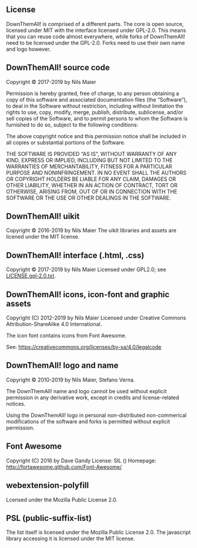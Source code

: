 ## License

DownThemAll! is comprised of a different parts.
The core is open source, licensed under MIT with the interface licensed under GPL-2.0.
This means that you can reuse code almost everywhere, while forks of DownThemAll! need
to be licensed under the GPL-2.0. Forks need to use their own name and logo however.

## DownThemAll! source code

Copyright © 2017-2019 by Nils Maier

Permission is hereby granted, free of charge, to any person obtaining a copy
of this software and associated documentation files (the “Software”), to deal
in the Software without restriction, including without limitation the rights
to use, copy, modify, merge, publish, distribute, sublicense, and/or sell
copies of the Software, and to permit persons to whom the Software is
furnished to do so, subject to the following conditions:

The above copyright notice and this permission notice shall be included in
all copies or substantial portions of the Software.

THE SOFTWARE IS PROVIDED “AS IS”, WITHOUT WARRANTY OF ANY KIND, EXPRESS OR
IMPLIED, INCLUDING BUT NOT LIMITED TO THE WARRANTIES OF MERCHANTABILITY,
FITNESS FOR A PARTICULAR PURPOSE AND NONINFRINGEMENT. IN NO EVENT SHALL THE
AUTHORS OR COPYRIGHT HOLDERS BE LIABLE FOR ANY CLAIM, DAMAGES OR OTHER
LIABILITY, WHETHER IN AN ACTION OF CONTRACT, TORT OR OTHERWISE, ARISING FROM,
OUT OF OR IN CONNECTION WITH THE SOFTWARE OR THE USE OR OTHER DEALINGS IN
THE SOFTWARE.

## DownThemAll! uikit

Copyright © 2016-2019 by Nils Maier
The uikit libraries and assets are licened under the MIT license.

## DownThemAll! interface (.html, .css)

Copyright © 2017-2019 by Nils Maier
Licensed under GPL2.0; see [LICENSE.gpl-2.0.txt](LICENSE.gpl-2.0.txt).


## DownThemAll! icons, icon-font and graphic assets

Copyright (C) 2012-2019 by Nils Maier
Licensed under Creative Commons Attribution-ShareAlike 4.0 International.

The icon font contains icons from Font Awesome.

See: https://creativecommons.org/licenses/by-sa/4.0/legalcode


## DownThemAll! logo and name

Copyright © 2010-2019 by Nils Maier, Stefano Verna.

The DownThemAll! name and logo cannot be used without explicit permission
in any derivative work, except in credits and license-related notices.

Using the DownThemAll! logo in personal non-distributed non-commerical
modifications of the software and forks is permitted without explicit
permission.

## Font Awesome

Copyright (C) 2016 by Dave Gandy
License:   SIL ()
Homepage:  http://fortawesome.github.com/Font-Awesome/

## webextension-polyfill

Lcensed under the Mozilla Public License 2.0.

## PSL (public-suffix-list)

The list itself is licensed under the Mozilla Public License 2.0.
The javascript library accessing it is licensed under the MIT license.
